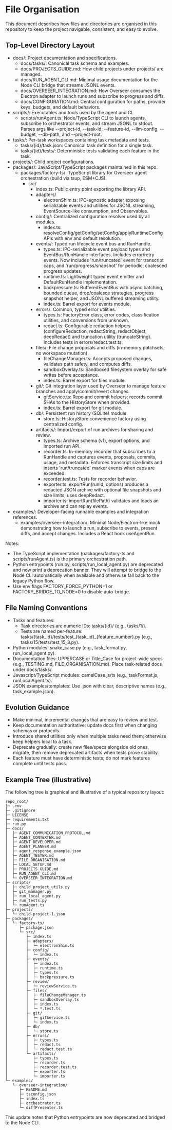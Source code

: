 # File Organisation

This document describes how files and directories are organised in this repository to keep the project navigable, consistent, and easy to evolve.

## Top-Level Directory Layout
- docs/: Project documentation and specifications.
  - docs/tasks/: Canonical task schema and examples.
  - docs/PROJECTS_GUIDE.md: How child projects under projects/ are managed.
  - docs/RUN_AGENT_CLI.md: Minimal usage documentation for the Node CLI bridge that streams JSONL events.
  - docs/OVERSEER_INTEGRATION.md: How Overseer consumes the Electron adapter to launch runs and subscribe to progress and diffs.
  - docs/CONFIGURATION.md: Central configuration for paths, provider keys, budgets, and default behaviors.
- scripts/: Executables and tools used by the agent and CI.
  - scripts/runAgent.ts: Node/TypeScript CLI to launch agents, subscribe to orchestrator events, and stream JSONL to stdout. Parses args like --project-id, --task-id, --feature-id, --llm-config, --budget, --db-path, and --project-root.
- tasks/: Per-task workspaces containing task metadata and tests.
  - tasks/{id}/task.json: Canonical task definition for a single task.
  - tasks/{id}/tests/: Deterministic tests validating each feature in the task.
- projects/: Child project configurations.
- packages/: JavaScript/TypeScript packages maintained in this repo.
  - packages/factory-ts/: TypeScript library for Overseer agent orchestration (build via tsup, ESM+CJS).
    - src/
      - index.ts: Public entry point exporting the library API.
      - adapters/
        - electronShim.ts: IPC-agnostic adapter exposing serializable events and utilities for JSONL streaming, EventSource-like consumption, and Observables.
      - config/: Centralized configuration resolver used by all modules.
        - index.ts: resolveConfig/getConfig/setConfig/applyRuntimeConfig APIs with env and default resolution.
      - events/: Typed run lifecycle event bus and RunHandle.
        - types.ts: IPC-serializable event payload types and EventBus/RunHandle interfaces. Includes error/retry events. Now includes 'run/truncated' event for transcript caps, and 'run/progress/snapshot' for periodic, coalesced progress updates.
        - runtime.ts: Lightweight typed event emitter and DefaultRunHandle implementation.
        - backpressure.ts: BufferedEventBus with async batching, bounded queue, drop/coalesce strategies, progress snapshot helper, and JSONL buffered streaming utility.
        - index.ts: Barrel export for events module.
      - errors/: Common, typed error utilities.
        - types.ts: FactoryError class, error codes, classification utilities, and conversions from unknown.
        - redact.ts: Configurable redaction helpers (configureRedaction, redactString, redactObject, deepRedact) and truncation utility (truncateString). Includes tests in errors/redact.test.ts.
      - files/: File change proposals and diffs (in-memory patchsets; no workspace mutation).
        - fileChangeManager.ts: Accepts proposed changes, validates path safety, and computes diffs.
        - sandboxOverlay.ts: Sandboxed filesystem overlay for safe writes before acceptance.
        - index.ts: Barrel export for files module.
      - git/: Git integration layer used by Overseer to manage feature branches and apply/commit/revert changes.
        - gitService.ts: Repo and commit helpers; records commit SHAs to the HistoryStore when provided.
        - index.ts: Barrel export for git module.
      - db/: Persistent run history (SQLite) module.
        - store.ts: HistoryStore convenience factory using centralized config.
      - artifacts/: Import/export of run archives for sharing and review.
        - types.ts: Archive schema (v1), export options, and imported run API.
        - recorder.ts: In-memory recorder that subscribes to a RunHandle and captures events, proposals, commits, usage, and metadata. Enforces transcript size limits and inserts 'run/truncated' marker events when caps are exceeded.
        - recorder.test.ts: Tests for recorder behavior.
        - exporter.ts: exportRun(runId, options) produces a redacted JSON archive with optional file snapshots and size limits; uses deepRedact.
        - importer.ts: importRun(filePath) validates and loads an archive and can replay events.
- examples/: Developer-facing runnable examples and integration references.
  - examples/overseer-integration/: Minimal Node/Electron-like mock demonstrating how to launch a run, subscribe to events, present diffs, and accept changes. Includes a React hook useAgentRun.

Notes:
- The TypeScript implementation (packages/factory-ts and scripts/runAgent.ts) is the primary orchestration path.
- Python entrypoints (run.py, scripts/run_local_agent.py) are deprecated and now print a deprecation banner. They will attempt to bridge to the Node CLI automatically when available and otherwise fall back to the legacy Python flow.
- Use env flags FACTORY_FORCE_PYTHON=1 or FACTORY_BRIDGE_TO_NODE=0 to disable auto-bridge.

## File Naming Conventions
- Tasks and features:
  - Task directories are numeric IDs: tasks/{id}/ (e.g., tasks/1/).
  - Tests are named per-feature: tasks/{task_id}/tests/test_{task_id}_{feature_number}.py (e.g., tasks/15/tests/test_15_3.py).
- Python modules: snake_case.py (e.g., task_format.py, run_local_agent.py).
- Documentation files: UPPERCASE or Title_Case for project-wide specs (e.g., TESTING.md, FILE_ORGANISATION.md). Place task-related docs under docs/tasks/.
- Javascript/TypeScript modules: camelCase.js/ts (e.g., taskFormat.js, runLocalAgent.ts).
- JSON examples/templates: Use .json with clear, descriptive names (e.g., task_example.json).

## Evolution Guidance
- Make minimal, incremental changes that are easy to review and test.
- Keep documentation authoritative: update docs first when changing schemas or protocols.
- Introduce shared utilities only when multiple tasks need them; otherwise keep helpers local to a task.
- Deprecate gradually: create new files/specs alongside old ones, migrate, then remove deprecated artifacts when tests prove stability.
- Each feature must have deterministic tests; do not mark features complete until tests pass.

## Example Tree (illustrative)
The following tree is graphical and illustrative of a typical repository layout:

```
repo_root/
├─ .env
├─ .gitignore
├─ LICENSE
├─ requirements.txt
├─ run.py
├─ docs/
│  ├─ AGENT_COMMUNICATION_PROTOCOL.md
│  ├─ AGENT_CONTEXTER.md
│  ├─ AGENT_DEVELOPER.md
│  ├─ AGENT_PLANNER.md
│  ├─ agent_response_example.json
│  ├─ AGENT_TESTER.md
│  ├─ FILE_ORGANISATION.md
│  ├─ LOCAL_SETUP.md
│  ├─ PROJECTS_GUIDE.md
│  ├─ RUN_AGENT_CLI.md
│  └─ OVERSEER_INTEGRATION.md
├─ scripts/
│  ├─ child_project_utils.py
│  ├─ git_manager.py
│  ├─ run_local_agent.py
│  ├─ run_tests.py
│  └─ runAgent.ts
├─ projects/
│  └─ child-project-1.json
├─ packages/
│  └─ factory-ts/
│     ├─ package.json
│     └─ src/
│        ├─ index.ts
│        ├─ adapters/
│        │  └─ electronShim.ts
│        ├─ config/
│        │  └─ index.ts
│        ├─ events/
│        │  ├─ index.ts
│        │  ├─ runtime.ts
│        │  ├─ types.ts
│        │  └─ backpressure.ts
│        ├─ review/
│        │  └─ reviewService.ts
│        ├─ files/
│        │  ├─ fileChangeManager.ts
│        │  ├─ sandboxOverlay.ts
│        │  ├─ index.ts
│        │  └─ *.test.ts
│        ├─ git/
│        │  ├─ gitService.ts
│        │  └─ index.ts
│        ├─ db/
│        │  └─ store.ts
│        ├─ errors/
│        │  ├─ types.ts
│        │  ├─ redact.ts
│        │  └─ redact.test.ts
│        └─ artifacts/
│           ├─ types.ts
│           ├─ recorder.ts
│           ├─ recorder.test.ts
│           ├─ exporter.ts
│           └─ importer.ts
└─ examples/
   └─ overseer-integration/
      ├─ README.md
      ├─ tsconfig.json
      ├─ index.ts
      ├─ orchestrator.ts
      └─ diffPresenter.ts
```

This update notes that Python entrypoints are now deprecated and bridged to the Node CLI.
